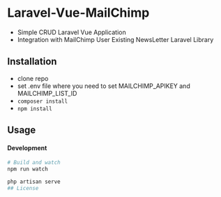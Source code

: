 # Laravel-Vue-MailChimp

- Simple CRUD Laravel Vue Application
- Integration with MailChimp User Existing NewsLetter Laravel Library



## Installation 

- clone repo
- set .env file where you need to set MAILCHIMP_APIKEY and MAILCHIMP_LIST_ID
- `composer install`
- `npm install`

## Usage

#### Development

```bash
# Build and watch
npm run watch

php artisan serve
## License

